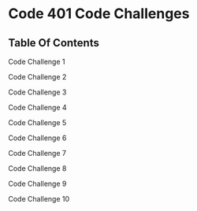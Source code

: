 # Code 401 Code Challenges

## Table Of Contents
Code Challenge 1

Code Challenge 2

Code Challenge 3

Code Challenge 4

Code Challenge 5

Code Challenge 6

Code Challenge 7

Code Challenge 8

Code Challenge 9

Code Challenge 10
